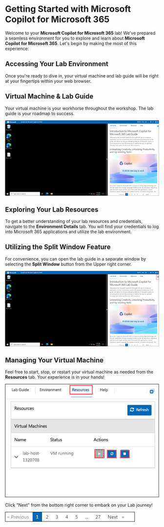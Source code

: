 # Getting Started with Microsoft Copilot for Microsoft 365

Welcome to your **Microsoft Copilot for Microsoft 365** lab! We've prepared a seamless environment for you to explore and learn about **Microsoft Copilot for Microsoft 365**. Let's begin by making the most of this experience:

## Accessing Your Lab Environment

Once you're ready to dive in, your virtual machine and lab guide will be right at your fingertips within your web browser.

## Virtual Machine & Lab Guide

Your virtual machine is your workhorse throughout the workshop. The lab guide is your roadmap to success.

  ![](./media/main.png)

## Exploring Your Lab Resources

To get a better understanding of your lab resources and credentials, navigate to the **Environment Details** tab. You will find your credentials to log into Microsoft 365 applications and utilize the lab environment.

## Utilizing the Split Window Feature

For convenience, you can open the lab guide in a separate window by selecting the **Split Window** button from the Upper right corner.

  ![](./media/main-1.png)

## Managing Your Virtual Machine

Feel free to start, stop, or restart your virtual machine as needed from the **Resources** tab. Your experience is in your hands!

  ![](./media/vm-run.png)

Click "Next" from the bottom right corner to embark on your Lab journey!

  ![](./media/nxt.png)
